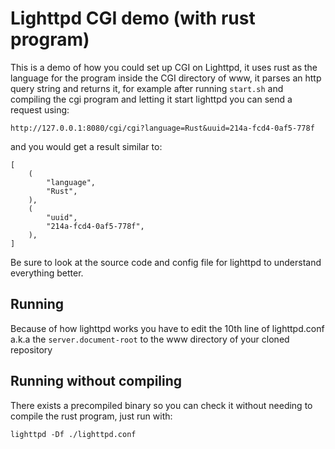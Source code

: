 # Lighttpd CGI demo (with rust program)
This is a demo of how you could set up CGI on Lighttpd, it uses rust
as the language for the program inside the CGI directory of www, it
parses an http query string and returns it, for example after running
`start.sh` and compiling the cgi program and letting it start lighttpd
you can send a request using:

```
http://127.0.0.1:8080/cgi/cgi?language=Rust&uuid=214a-fcd4-0af5-778f
```

and you would get a result similar to:

```
[
    (
        "language",
        "Rust",
    ),
    (
        "uuid",
        "214a-fcd4-0af5-778f",
    ),
]
```

Be sure to look at the source code and config file for lighttpd to
understand everything better.

## Running
Because of how lighttpd works you have to edit the 10th line of lighttpd.conf
a.k.a the `server.document-root` to the www directory of your cloned repository

## Running without compiling
There exists a precompiled binary so you can check it without needing
to compile the rust program, just run with:

```
lighttpd -Df ./lighttpd.conf
```
